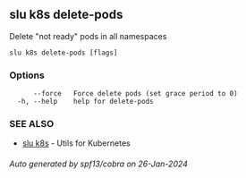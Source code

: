 ## slu k8s delete-pods

Delete "not ready" pods in all namespaces

```
slu k8s delete-pods [flags]
```

### Options

```
      --force   Force delete pods (set grace period to 0)
  -h, --help    help for delete-pods
```

### SEE ALSO

* [slu k8s](slu_k8s.md)	 - Utils for Kubernetes

###### Auto generated by spf13/cobra on 26-Jan-2024
